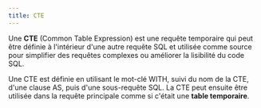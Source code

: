 ```yaml
---
title: CTE
---
```


Une **CTE** (Common Table Expression) est une requête temporaire qui peut être définie à l'intérieur d'une autre requête SQL et utilisée comme source pour simplifier des requêtes complexes ou améliorer la lisibilité du code SQL.

Une CTE est définie en utilisant le mot-clé WITH, suivi du nom de la CTE, d'une clause AS, puis d'une sous-requête SQL. La CTE peut ensuite être utilisée dans la requête principale comme si c'était une **table temporaire**.
